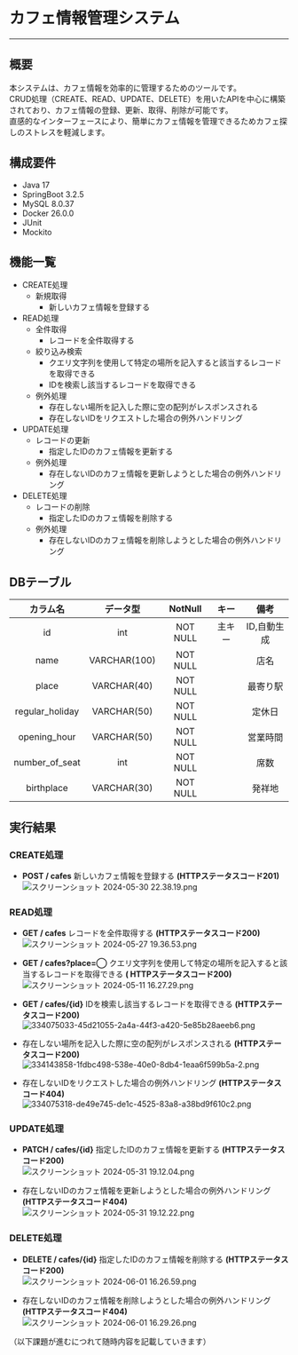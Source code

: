 # カフェ情報管理システム

***

## 概要

本システムは、カフェ情報を効率的に管理するためのツールです。  
CRUD処理（CREATE、READ、UPDATE、DELETE）を用いたAPIを中心に構築されており、カフェ情報の登録、更新、取得、削除が可能です。  
直感的なインターフェースにより、簡単にカフェ情報を管理できるためカフェ探しのストレスを軽減します。

## 構成要件

* Java 17
* SpringBoot 3.2.5
* MySQL 8.0.37
* Docker 26.0.0
* JUnit
* Mockito

## 機能一覧

- CREATE処理
    - 新規取得
        - 新しいカフェ情報を登録する
- READ処理
    - 全件取得
        - レコードを全件取得する
    - 絞り込み検索
        - クエリ文字列を使用して特定の場所を記入すると該当するレコードを取得できる
        - IDを検索し該当するレコードを取得できる
    - 例外処理
        - 存在しない場所を記入した際に空の配列がレスポンスされる
        - 存在しないIDをリクエストした場合の例外ハンドリング
- UPDATE処理
    - レコードの更新
        - 指定したIDのカフェ情報を更新する
    - 例外処理
        - 存在しないIDのカフェ情報を更新しようとした場合の例外ハンドリング
- DELETE処理
    - レコードの削除
        - 指定したIDのカフェ情報を削除する
    - 例外処理
        - 存在しないIDのカフェ情報を削除しようとした場合の例外ハンドリング

## DBテーブル

|    **カラム名**     |   **データ型**   | **NotNull** | **キー** | **備考**  |
|:---------------:|:------------:|:-----------:|:------:|:-------:|
|       id        |     int      |  NOT NULL   |  主キー   | ID,自動生成 |
|      name       | VARCHAR(100) |  NOT NULL   |        |   店名    |
|      place      | VARCHAR(40)  |  NOT NULL   |        |  最寄り駅   |
| regular_holiday | VARCHAR(50)  |  NOT NULL   |        |   定休日   |
|  opening_hour   | VARCHAR(50)  |  NOT NULL   |        |  営業時間   |
| number_of_seat  |     int      |  NOT NULL   |        |   席数    |
|   birthplace    | VARCHAR(30)  |  NOT NULL   |        |   発祥地   |

## 実行結果

### CREATE処理

- **POST / cafes** 新しいカフェ情報を登録する **(HTTPステータスコード201)**  
  ![スクリーンショット 2024-05-30 22.38.19.png](..%2F..%2FDesktop%2F%E3%82%B9%E3%82%AF%E3%83%AA%E3%83%BC%E3%83%B3%E3%82%B7%E3%83%A7%E3%83%83%E3%83%88%202024-05-30%2022.38.19.png)

### READ処理

- **GET / cafes** レコードを全件取得する **(HTTPステータスコード200)**  
  ![スクリーンショット 2024-05-27 19.36.53.png](..%2F..%2FDesktop%2F%E3%82%B9%E3%82%AF%E3%83%AA%E3%83%BC%E3%83%B3%E3%82%B7%E3%83%A7%E3%83%83%E3%83%88%202024-05-27%2019.36.53.png)

- **GET / cafes?place=◯** クエリ文字列を使用して特定の場所を記入すると該当するレコードを取得できる **(
  HTTPステータスコード200)**  
  ![スクリーンショット 2024-05-11 16.27.29.png](..%2F..%2FDesktop%2F%E3%82%B9%E3%82%AF%E3%83%AA%E3%83%BC%E3%83%B3%E3%82%B7%E3%83%A7%E3%83%83%E3%83%88%202024-05-11%2016.27.29.png)

- **GET / cafes/{id}** IDを検索し該当するレコードを取得できる **(HTTPステータスコード200)**  
  ![334075033-45d21055-2a4a-44f3-a420-5e85b28aeeb6.png](..%2F334075033-45d21055-2a4a-44f3-a420-5e85b28aeeb6.png)

- 存在しない場所を記入した際に空の配列がレスポンスされる **(HTTPステータスコード200)**  
  ![334143858-1fdbc498-538e-40e0-8db4-1eaa6f599b5a-2.png](..%2F334143858-1fdbc498-538e-40e0-8db4-1eaa6f599b5a-2.png)

- 存在しないIDをリクエストした場合の例外ハンドリング **(HTTPステータスコード404)**  
  ![334075318-de49e745-de1c-4525-83a8-a38bd9f610c2.png](..%2F334075318-de49e745-de1c-4525-83a8-a38bd9f610c2.png)

### UPDATE処理

- **PATCH / cafes/{id}** 指定したIDのカフェ情報を更新する **(HTTPステータスコード200)**  
  ![スクリーンショット 2024-05-31 19.12.04.png](..%2F..%2FDesktop%2F%E3%82%B9%E3%82%AF%E3%83%AA%E3%83%BC%E3%83%B3%E3%82%B7%E3%83%A7%E3%83%83%E3%83%88%202024-05-31%2019.12.04.png)

- 存在しないIDのカフェ情報を更新しようとした場合の例外ハンドリング **(HTTPステータスコード404)**  
  ![スクリーンショット 2024-05-31 19.12.22.png](..%2F..%2FDesktop%2F%E3%82%B9%E3%82%AF%E3%83%AA%E3%83%BC%E3%83%B3%E3%82%B7%E3%83%A7%E3%83%83%E3%83%88%202024-05-31%2019.12.22.png)

### DELETE処理

- **DELETE / cafes/{id}** 指定したIDのカフェ情報を削除する **(HTTPステータスコード200)**  
  ![スクリーンショット 2024-06-01 16.26.59.png](..%2F..%2FDesktop%2F%E3%82%B9%E3%82%AF%E3%83%AA%E3%83%BC%E3%83%B3%E3%82%B7%E3%83%A7%E3%83%83%E3%83%88%202024-06-01%2016.26.59.png)

- 存在しないIDのカフェ情報を削除しようとした場合の例外ハンドリング **(HTTPステータスコード404)**  
  ![スクリーンショット 2024-06-01 16.29.26.png](..%2F..%2FDesktop%2F%E3%82%B9%E3%82%AF%E3%83%AA%E3%83%BC%E3%83%B3%E3%82%B7%E3%83%A7%E3%83%83%E3%83%88%202024-06-01%2016.29.26.png)

（以下課題が進むにつれて随時内容を記載していきます）
